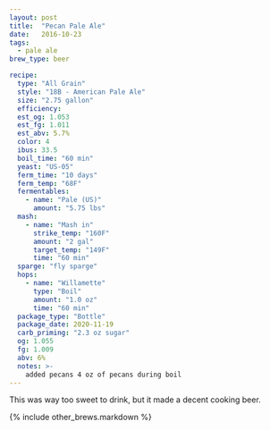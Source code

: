 ```yaml
---
layout: post
title:  "Pecan Pale Ale"
date:   2016-10-23
tags:
  - pale ale
brew_type: beer

recipe:
  type: "All Grain"
  style: "18B - American Pale Ale"
  size: "2.75 gallon"
  efficiency:
  est_og: 1.053
  est_fg: 1.011
  est_abv: 5.7%
  color: 4
  ibus: 33.5
  boil_time: "60 min"
  yeast: "US-05"
  ferm_time: "10 days"
  ferm_temp: "68F"
  fermentables: 
    - name: "Pale (US)"
      amount: "5.75 lbs"
  mash: 
    - name: "Mash in"
      strike_temp: "160F"
      amount: "2 gal"
      target_temp: "149F"
      time: "60 min"
  sparge: "fly sparge"
  hops:
    - name: "Willamette"
      type: "Boil"
      amount: "1.0 oz"
      time: "60 min"
  package_type: "Bottle"
  package_date: 2020-11-19
  carb_priming: "2.3 oz sugar"
  og: 1.055
  fg: 1.009
  abv: 6%
  notes: >-
    added pecans 4 oz of pecans during boil
---
```

This was way too sweet to drink, but it made a decent cooking beer.

{% include other_brews.markdown %}

